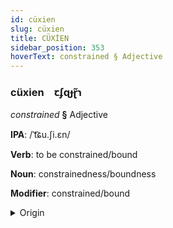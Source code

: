 ```yaml
---
id: cüxien
slug: cüxien
title: CÜXİEN
sidebar_position: 353
hoverText: constrained § Adjective
---
```


### cüxien&emsp;<span kind="abugida">ꞇʄɋɟɽ̃ɿ</span>

*constrained* **§** Adjective

**IPA**: /ˈt͡ɕu.ʃi.ɛn/

**Verb**: to be constrained/bound

**Noun**: constrainedness/boundness

**Modifier**: constrained/bound

<details>
    <summary>Origin</summary>
    Mandarin 局限 júxiàn /tɕu.ɕjɛn/<br/>
    <em>Sino-Tibetan Language Family</em>
</details>